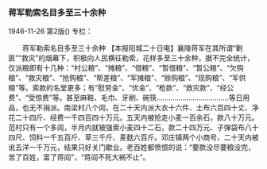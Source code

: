 ### 蒋军勒索名目多至三十余种

1946-11-26
第2版()
专栏：

　　蒋军勒索名目多至三十余种
    【本报阳城二十日电】襄陵蒋军在其所谓“剿匪”“救灾”的烟幕下，积极向人民横征勒索，花样多至三十余种，据不完全统计，仅派粮即有十几种：“村公粮”、“摊粮”、“借粮”、“暂借粮”、“暂公粮”、“欠购粮”、“救灾粮”、“抢购粮”、“帮差粮”、“军摊粮”、“赊购粮”、“现购粮”、“军供粮”等。索款的名堂更多；有“慰劳金”、“优金”、“枪款”、“救灾款”、“经公费”、“受惊费”等。甚至麻鞋、毛巾、牙刷、碗筷………………………………等日用品，也无不捐派。南梁村八个闾，在二十天内派大衣十六件、土布六百四十丈、净花二十四斤、经费一千四百四十万元。五天内被抢走小麦一百余石，款八十万元。范村只有一个多闾，半月内就被强索小麦四十二石，款二十四万元、子弹袋布八十四尺、饲料一千五百斤、草三千斤、麦麸六百斤。邓庄镇两个小商号，二十天内被讹去洋一千万元，结果只好关门歇业。老百姓都愤恨的说：“要款没尽要粮没完，苦了百姓，富了蒋阎”，“蒋阎不死大祸不止”。
